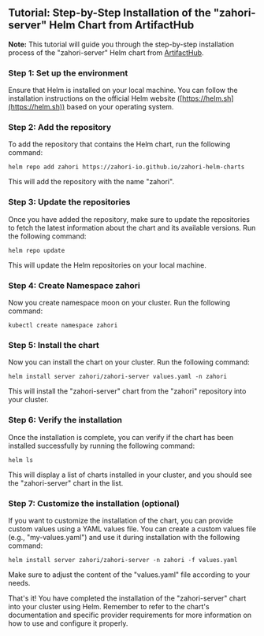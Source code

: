 ## Tutorial: Step-by-Step Installation of the "zahori-server" Helm Chart from ArtifactHub


**Note:** This tutorial will guide you through the step-by-step installation process of the "zahori-server" Helm chart from [ArtifactHub](https://artifacthub.io/packages/helm/zahori/zahori-server). 

### Step 1: Set up the environment

Ensure that Helm is installed on your local machine. You can follow the installation instructions on the official Helm website ([https://helm.sh](https://helm.sh)) based on your operating system.

### Step 2: Add the repository

To add the repository that contains the Helm chart, run the following command:

```shell
helm repo add zahori https://zahori-io.github.io/zahori-helm-charts
```

This will add the repository with the name "zahori".

### Step 3: Update the repositories

Once you have added the repository, make sure to update the repositories to fetch the latest information about the chart and its available versions. Run the following command:

```shell
helm repo update
```

This will update the Helm repositories on your local machine.

### Step 4: Create Namespace zahori

Now you create namespace moon on your cluster. Run the following command:

```shell
kubectl create namespace zahori
```

### Step 5: Install the chart

Now you can install the chart on your cluster. Run the following command:

```shell
helm install server zahori/zahori-server values.yaml -n zahori
```

This will install the "zahori-server" chart from the "zahori" repository into your cluster.

### Step 6: Verify the installation

Once the installation is complete, you can verify if the chart has been installed successfully by running the following command:

```shell
helm ls
```

This will display a list of charts installed in your cluster, and you should see the "zahori-server" chart in the list.

### Step 7: Customize the installation (optional)

If you want to customize the installation of the chart, you can provide custom values using a YAML values file. You can create a custom values file (e.g., "my-values.yaml") and use it during installation with the following command:

```shell
helm install server zahori/zahori-server -n zahori -f values.yaml
```

Make sure to adjust the content of the "values.yaml" file according to your needs.

That's it! You have completed the installation of the "zahori-server" chart into your cluster using Helm. Remember to refer to the chart's documentation and specific provider requirements for more information on how to use and configure it properly.

